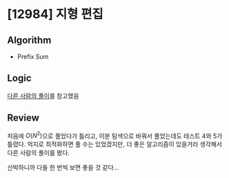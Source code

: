# [12984] 지형 편집

## Algorithm

- Prefix Sum

## Logic

[다른 사람의 풀이](https://velog.io/@longroadhome/%ED%94%84%EB%A1%9C%EA%B7%B8%EB%9E%98%EB%A8%B8%EC%8A%A4-LV.4-%EC%A7%80%ED%98%95-%ED%8E%B8%EC%A7%91)를 참고했음

## Review

처음에 $O(N^2)$으로 풀었다가 틀리고, 이분 탐색으로 바꿔서 풀었는데도 테스트 4와 5가 틀렸다. 억지로 최적화하면 풀 수는 있었겠지만, 더 좋은 알고리즘이 있을거라 생각해서 다른 사람의 풀이를 봤다.

신박하니까 다들 한 번씩 보면 좋을 것 같다...